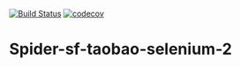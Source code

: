 [![Build Status](https://travis-ci.org/lofty77/Spider.svg?branch=master)](https://travis-ci.org/lofty77/Spider)
[![codecov](https://codecov.io/gh/lofty77/Spider/branch/master/graph/badge.svg)](https://codecov.io/gh/lofty77/Spider)


# Spider-sf-taobao-selenium-2
